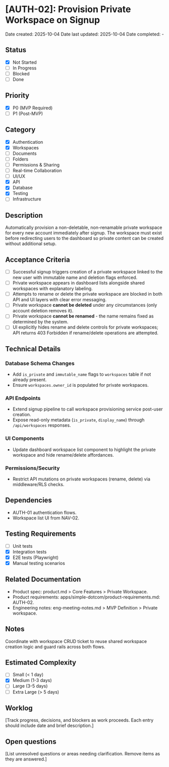 # [AUTH-02]: Provision Private Workspace on Signup

Date created: 2025-10-04
Date last updated: 2025-10-04
Date completed: -

## Status

- [x] Not Started
- [ ] In Progress
- [ ] Blocked
- [ ] Done

## Priority

- [x] P0 (MVP Required)
- [ ] P1 (Post-MVP)

## Category

- [x] Authentication
- [x] Workspaces
- [ ] Documents
- [ ] Folders
- [ ] Permissions & Sharing
- [ ] Real-time Collaboration
- [ ] UI/UX
- [x] API
- [x] Database
- [x] Testing
- [ ] Infrastructure

## Description

Automatically provision a non-deletable, non-renamable private workspace for every new account immediately after signup. The workspace must exist before redirecting users to the dashboard so private content can be created without additional setup.

## Acceptance Criteria

- [ ] Successful signup triggers creation of a private workspace linked to the new user with immutable name and deletion flags enforced.
- [ ] Private workspace appears in dashboard lists alongside shared workspaces with explanatory labeling.
- [ ] Attempts to rename or delete the private workspace are blocked in both API and UI layers with clear error messaging.
- [ ] Private workspace **cannot be deleted** under any circumstances (only account deletion removes it).
- [ ] Private workspace **cannot be renamed** - the name remains fixed as determined by the system.
- [ ] UI explicitly hides rename and delete controls for private workspaces; API returns 403 Forbidden if rename/delete operations are attempted.

## Technical Details

### Database Schema Changes

- Add `is_private` and `immutable_name` flags to `workspaces` table if not already present.
- Ensure `workspaces.owner_id` is populated for private workspaces.

### API Endpoints

- Extend signup pipeline to call workspace provisioning service post-user creation.
- Expose read-only metadata (`is_private`, `display_name`) through `/api/workspaces` responses.

### UI Components

- Update dashboard workspace list component to highlight the private workspace and hide rename/delete affordances.

### Permissions/Security

- Restrict API mutations on private workspaces (rename, delete) via middleware/RLS checks.

## Dependencies

- AUTH-01 authentication flows.
- Workspace list UI from NAV-02.

## Testing Requirements

- [ ] Unit tests
- [x] Integration tests
- [x] E2E tests (Playwright)
- [x] Manual testing scenarios

## Related Documentation

- Product spec: product.md > Core Features > Private Workspace.
- Product requirements: apps/simple-dotcom/product-requirements.md: AUTH-02.
- Engineering notes: eng-meeting-notes.md > MVP Definition > Private workspace.

## Notes

Coordinate with workspace CRUD ticket to reuse shared workspace creation logic and guard rails across both flows.

## Estimated Complexity

- [ ] Small (< 1 day)
- [x] Medium (1-3 days)
- [ ] Large (3-5 days)
- [ ] Extra Large (> 5 days)

## Worklog

[Track progress, decisions, and blockers as work proceeds. Each entry should include date and brief description.]

## Open questions

[List unresolved questions or areas needing clarification. Remove items as they are answered.]
